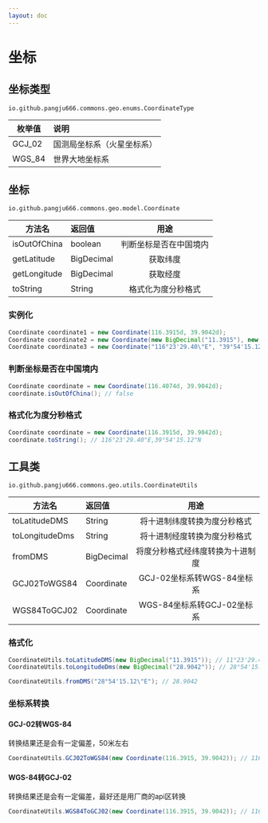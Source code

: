 ```yaml
---
layout: doc
---
```


# 坐标

## 坐标类型
`io.github.pangju666.commons.geo.enums.CoordinateType`

| 枚举值    | 说明            |
|--------|:--------------|
| GCJ_02 | 国测局坐标系（火星坐标系） |                                                                                                                                                                                                                                                                                                                                        
| WGS_84 | 世界大地坐标系       |

## 坐标
`io.github.pangju666.commons.geo.model.Coordinate`

| 方法名          | 返回值        |     用途      |
|--------------|:-----------|:-----------:|
| isOutOfChina | boolean    | 判断坐标是否在中国境内 |
| getLatitude  | BigDecimal |    获取纬度     |
| getLongitude | BigDecimal |    获取经度     |
| toString     | String     |  格式化为度分秒格式  |

### 实例化
```java
Coordinate coordinate1 = new Coordinate(116.3915d, 39.9042d);
Coordinate coordinate2 = new Coordinate(new BigDecimal("11.3915"), new BigDecimal("28.9042");
Coordinate coordinate3 = new Coordinate("116°23'29.40\"E", "39°54'15.12\"N");
```

### 判断坐标是否在中国境内
```java
Coordinate coordinate = new Coordinate(116.4074d, 39.9042d);
coordinate.isOutOfChina(); // false
```

### 格式化为度分秒格式
```java
Coordinate coordinate = new Coordinate(116.3915d, 39.9042d);
coordinate.toString(); // 116°23'29.40"E,39°54'15.12"N
```

## 工具类
`io.github.pangju666.commons.geo.utils.CoordinateUtils`

| 方法名            | 返回值        |         用途          |
|----------------|:-----------|:-------------------:|
| toLatitudeDMS  | String     |   将十进制纬度转换为度分秒格式    |
| toLongitudeDms | String     |   将十进制经度转换为度分秒格式    |
| fromDMS        | BigDecimal |  将度分秒格式经纬度转换为十进制度   |
| GCJ02ToWGS84   | Coordinate | GCJ-02坐标系转WGS-84坐标系 |
| WGS84ToGCJ02   | Coordinate | WGS-84坐标系转GCJ-02坐标系 |

### 格式化
```java
CoordinateUtils.toLatitudeDMS(new BigDecimal("11.3915")); // 11°23'29.40"N
CoordinateUtils.toLongitudeDms(new BigDecimal("28.9042")); // 28°54'15.12"E

CoordinateUtils.fromDMS("28°54'15.12\"E"); // 28.9042
```

### 坐标系转换

#### GCJ-02转WGS-84
转换结果还是会有一定偏差，50米左右

```java
CoordinateUtils.GCJ02ToWGS84(new Coordinate(116.3915, 39.9042)); // 116.385259135,39.902798774
```

#### WGS-84转GCJ-02
转换结果还是会有一定偏差，最好还是用厂商的api区转换

```java
CoordinateUtils.WGS84ToGCJ02(new Coordinate(116.3915, 39.9042)); // 116.397740865,39.905601226
```
